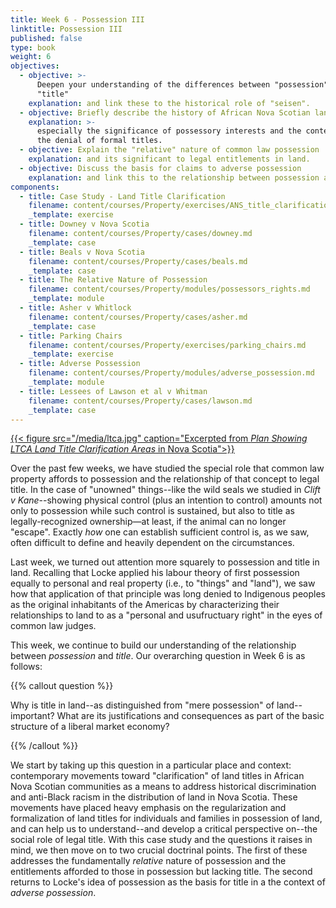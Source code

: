 ```yaml
---
title: Week 6 - Possession III
linktitle: Possession III
published: false
type: book
weight: 6
objectives:
  - objective: >-
      Deepen your understanding of the differences between "possession" and
      "title" 
    explanation: and link these to the historical role of "seisen".
  - objective: Briefly describe the history of African Nova Scotian land settlement
    explanation: >-
      especially the significance of possessory interests and the context around
      the denial of formal titles.
  - objective: Explain the "relative" nature of common law possession
    explanation: and its significant to legal entitlements in land.
  - objective: Discuss the basis for claims to adverse possession
    explanation: and link this to the relationship between possession and title.
components:
  - title: Case Study - Land Title Clarification
    filename: content/courses/Property/exercises/ANS_title_clarification.md
    _template: exercise
  - title: Downey v Nova Scotia
    filename: content/courses/Property/cases/downey.md
    _template: case
  - title: Beals v Nova Scotia
    filename: content/courses/Property/cases/beals.md
    _template: case
  - title: The Relative Nature of Possession
    filename: content/courses/Property/modules/possessors_rights.md
    _template: module
  - title: Asher v Whitlock
    filename: content/courses/Property/cases/asher.md
    _template: case
  - title: Parking Chairs
    filename: content/courses/Property/exercises/parking_chairs.md
    _template: exercise
  - title: Adverse Possession
    filename: content/courses/Property/modules/adverse_possession.md
    _template: module
  - title: Lessees of Lawson et al v Whitman
    filename: content/courses/Property/cases/lawson.md
    _template: case
---
```










[{{< figure src="/media/ltca.jpg" caption="Excerpted from *Plan Showing LTCA Land Title Clarification Areas* in Nova Scotia">}}](https://novascotia.ca/natr/titles-clarification/pdf/NovaScotiaLTCA.pdf)

Over the past few weeks, we have studied the special role that common law property affords to possession and the relationship of that concept to legal title. In the case of "unowned" things--like the wild seals we studied in *Clift v Kane*--showing physical control (plus an intention to control) amounts not only to possession while such control is sustained, but also to title as legally-recognized ownership—at least, if the animal can no longer "escape". Exactly *how* one can establish sufficient control is, as we saw, often difficult to define and heavily dependent on the circumstances. 

Last week, we turned out attention more squarely to possession and title in land. Recalling that Locke applied his labour theory of first possession equally to personal and real property (i.e., to "things" and "land"), we saw how that application of that principle was long denied to Indigenous peoples as the original inhabitants of the Americas by characterizing their relationships to land to as a "personal and usufructuary right" in the eyes of common law judges. 

This week, we continue to build our understanding of the relationship between *possession* and *title*. Our overarching question in Week 6 is as follows:

{{% callout question %}}

Why is title in land--as distinguished from "mere possession" of land--important? What are its justifications and consequences as part of the basic structure of a liberal market economy?

{{% /callout %}}

We start by taking up this question in a particular place and context: contemporary movements toward "clarification" of land titles in African Nova Scotian communities as a means to address historical discrimination and anti-Black racism in the distribution of land in Nova Scotia. These movements have placed heavy emphasis on the regularization and formalization of land titles for individuals and families in possession of land, and can help us to understand--and develop a critical perspective on--the social role of legal title. With this case study and the questions it raises in mind, we then move on to two crucial doctrinal points. The first of these addresses the fundamentally *relative* nature of possession and the entitlements afforded to those in possession but lacking title. The second returns to Locke's idea of possession as the basis for title in a the context of *adverse possession*. 

